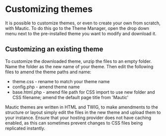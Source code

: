 # Customizing themes

It is possible to customize themes, or even to create your own from scratch, with Mautic. To do this go to the Theme Manager, open the drop down menu next to the pre-installed theme you want to modify and download it.

## Customizing an existing theme

To customize the downloaded theme, unzip the files to an empty folder. Name the folder as the new name of your theme. Then edit the following files to amend the theme paths and name:

* theme.css - rename to match your theme name
* config.php - amend theme name
* base.html.php - amend file path for CSS import to use new folder and CSS filename; amend the default page title from 'Mautic'

Mautic themes are written in HTML and TWIG, to make amendments to the structure or layout simply edit the files in the new theme and upload them to your instance.  Ensure that your hosting provider does not have caching enabled, as this can sometimes prevent changes to CSS files being replicated instantly.
